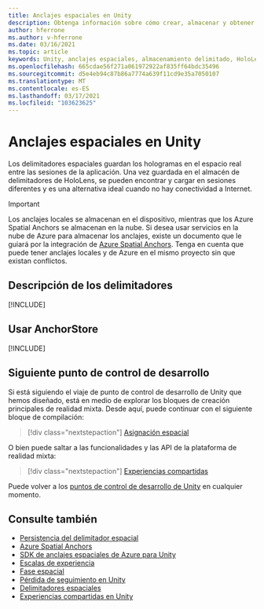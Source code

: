 ```yaml
---
title: Anclajes espaciales en Unity
description: Obtenga información sobre cómo crear, almacenar y obtener delimitadores espaciales en aplicaciones de realidad mixta de Unity.
author: hferrone
ms.author: v-hferrone
ms.date: 03/16/2021
ms.topic: article
keywords: Unity, anclajes espaciales, almacenamiento delimitado, HoloLens, auriculares de realidad mixta, auriculares de la realidad mixta de Windows, auriculares de realidad virtual
ms.openlocfilehash: 665cdae56f271a061972922af835ff64bdc35496
ms.sourcegitcommit: d5e4eb94c87b86a7774a639f11cd9e35a7050107
ms.translationtype: MT
ms.contentlocale: es-ES
ms.lasthandoff: 03/17/2021
ms.locfileid: "103623625"
---
```

# <a name="spatial-anchors-in-unity"></a>Anclajes espaciales en Unity

Los delimitadores espaciales guardan los hologramas en el espacio real entre las sesiones de la aplicación. Una vez guardada en el almacén de delimitadores de HoloLens, se pueden encontrar y cargar en sesiones diferentes y es una alternativa ideal cuando no hay conectividad a Internet.

> [!IMPORTANT]
> Los anclajes locales se almacenan en el dispositivo, mientras que los Azure Spatial Anchors se almacenan en la nube. Si desea usar servicios en la nube de Azure para almacenar los anclajes, existe un documento que le guiará por la integración de [Azure Spatial Anchors](../mixed-reality-cloud-services.md#azure-spatial-anchors). Tenga en cuenta que puede tener anclajes locales y de Azure en el mismo proyecto sin que existan conflictos.

## <a name="understanding-anchors"></a>Descripción de los delimitadores

[!INCLUDE[](includes/unity-understanding-anchors.md)]

## <a name="using-the-anchorstore"></a>Usar AnchorStore

[!INCLUDE[](includes/unity-spatial-anchorstore.md)]

## <a name="next-development-checkpoint"></a>Siguiente punto de control de desarrollo

Si está siguiendo el viaje de punto de control de desarrollo de Unity que hemos diseñado, está en medio de explorar los bloques de creación principales de realidad mixta. Desde aquí, puede continuar con el siguiente bloque de compilación:

> [!div class="nextstepaction"]
> [Asignación espacial](spatial-mapping-in-unity.md)

O bien puede saltar a las funcionalidades y las API de la plataforma de realidad mixta:

> [!div class="nextstepaction"]
> [Experiencias compartidas](shared-experiences-in-unity.md)

Puede volver a los [puntos de control de desarrollo de Unity](unity-development-overview.md#2-core-building-blocks) en cualquier momento.

## <a name="see-also"></a>Consulte también
* [Persistencia del delimitador espacial](../../design/coordinate-systems.md#spatial-anchor-persistence)
* <a href="/azure/spatial-anchors" target="_blank">Azure Spatial Anchors</a>
* <a href="/dotnet/api/Microsoft.Azure.SpatialAnchors" target="_blank">SDK de anclajes espaciales de Azure para Unity</a>
* [Escalas de experiencia](../../design/coordinate-systems.md#mixed-reality-experience-scales)
* [Fase espacial](../../design/coordinate-systems.md#stage-frame-of-reference)
* [Pérdida de seguimiento en Unity](tracking-loss-in-unity.md)
* [Delimitadores espaciales](../../design/spatial-anchors.md)
* [Experiencias compartidas en Unity](shared-experiences-in-unity.md)